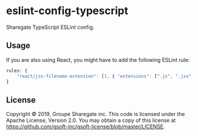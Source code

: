 # eslint-config-typescript

Sharegate TypeScript ESLint config.

## Usage

If you are also using React, you might have to add the following ESLint rule:

```js
rules: {
    "react/jsx-filename-extension": [1, { "extensions": [".js", ".jsx", ".ts", ".tsx"] }]
}
```

## License

Copyright © 2019, Groupe Sharegate inc. This code is licensed under the Apache License, Version 2.0. You may obtain a copy of this license at https://github.com/gsoft-inc/gsoft-license/blob/master/LICENSE.
